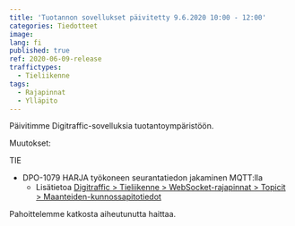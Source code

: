 ```yaml
---
title: 'Tuotannon sovellukset päivitetty 9.6.2020 10:00 - 12:00'
categories: Tiedotteet
image:
lang: fi
published: true
ref: 2020-06-09-release
traffictypes:
  - Tieliikenne
tags:
  - Rajapinnat
  - Ylläpito
---
```


Päivitimme Digitraffic-sovelluksia tuotantoympäristöön.

Muutokset:

TIE

- DPO-1079 HARJA työkoneen seurantatiedon jakaminen MQTT:lla
  - Lisätietoa
    [Digitraffic > Tieliikenne > WebSocket-rajapinnat > Topicit > Maanteiden-kunnossapitotiedot](/tieliikenne/#maanteiden-kunnossapitotiedot-1)

Pahoittelemme katkosta aiheutunutta haittaa.
